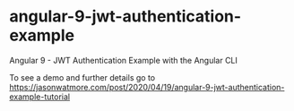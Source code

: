 # angular-9-jwt-authentication-example

Angular 9 - JWT Authentication Example with the Angular CLI

To see a demo and further details go to https://jasonwatmore.com/post/2020/04/19/angular-9-jwt-authentication-example-tutorial